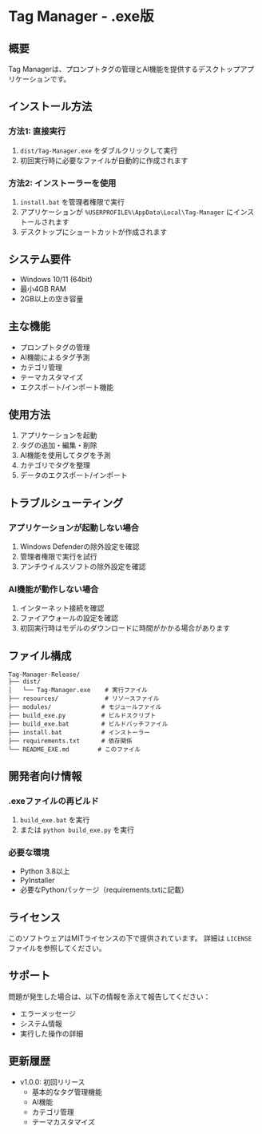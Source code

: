 # Tag Manager - .exe版

## 概要
Tag Managerは、プロンプトタグの管理とAI機能を提供するデスクトップアプリケーションです。

## インストール方法

### 方法1: 直接実行
1. `dist/Tag-Manager.exe` をダブルクリックして実行
2. 初回実行時に必要なファイルが自動的に作成されます

### 方法2: インストーラーを使用
1. `install.bat` を管理者権限で実行
2. アプリケーションが `%USERPROFILE%\AppData\Local\Tag-Manager` にインストールされます
3. デスクトップにショートカットが作成されます

## システム要件
- Windows 10/11 (64bit)
- 最小4GB RAM
- 2GB以上の空き容量

## 主な機能
- プロンプトタグの管理
- AI機能によるタグ予測
- カテゴリ管理
- テーマカスタマイズ
- エクスポート/インポート機能

## 使用方法
1. アプリケーションを起動
2. タグの追加・編集・削除
3. AI機能を使用してタグを予測
4. カテゴリでタグを整理
5. データのエクスポート/インポート

## トラブルシューティング

### アプリケーションが起動しない場合
1. Windows Defenderの除外設定を確認
2. 管理者権限で実行を試行
3. アンチウイルスソフトの除外設定を確認

### AI機能が動作しない場合
1. インターネット接続を確認
2. ファイアウォールの設定を確認
3. 初回実行時はモデルのダウンロードに時間がかかる場合があります

## ファイル構成
```
Tag-Manager-Release/
├── dist/
│   └── Tag-Manager.exe    # 実行ファイル
├── resources/             # リソースファイル
├── modules/              # モジュールファイル
├── build_exe.py          # ビルドスクリプト
├── build_exe.bat         # ビルドバッチファイル
├── install.bat           # インストーラー
├── requirements.txt      # 依存関係
└── README_EXE.md        # このファイル
```

## 開発者向け情報

### .exeファイルの再ビルド
1. `build_exe.bat` を実行
2. または `python build_exe.py` を実行

### 必要な環境
- Python 3.8以上
- PyInstaller
- 必要なPythonパッケージ（requirements.txtに記載）

## ライセンス
このソフトウェアはMITライセンスの下で提供されています。
詳細は `LICENSE` ファイルを参照してください。

## サポート
問題が発生した場合は、以下の情報を添えて報告してください：
- エラーメッセージ
- システム情報
- 実行した操作の詳細

## 更新履歴
- v1.0.0: 初回リリース
  - 基本的なタグ管理機能
  - AI機能
  - カテゴリ管理
  - テーマカスタマイズ 